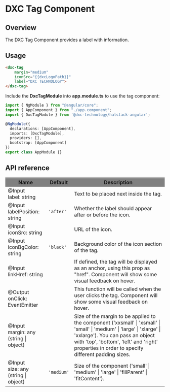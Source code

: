 # DXC Tag Component

## Overview

The DXC Tag Component provides a label with information.

## Usage

```html
<dxc-tag  
    margin="medium" 
    iconSrc="{{dxcLogoPath}}"
    label="DXC TECHNOLOGY">
</dxc-tag>
```

Include the **DxcTagModule** into **app.module.ts** to use the tag component:

```ts
import { NgModule } from "@angular/core";
import { AppComponent } from "./app.component";
import { DxcTagModule } from '@dxc-technology/halstack-angular';

@NgModule({
  declarations: [AppComponent],
  imports: [DxcTagModule],
  providers: [],
  bootstrap: [AppComponent]
})
export class AppModule {}
```

## API reference

<table>
    <tr style="background-color: grey">
        <th>Name</th>
        <th>Default</th>
        <th>Description</th>
    </tr>
    <tr>
        <td>@Input<br>label: string</td>
        <td></td>
        <td>Text to be placed next inside the tag.</td>
    </tr>
    <tr>
        <td>@Input<br>labelPosition: string</td>
        <td><code>'after'</code></td>
        <td>Whether the label should appear after or before the icon.</td>
    </tr>
    <tr>
        <td>@Input<br>iconSrc: string</td>
        <td></td>
        <td>URL of the icon.</td>
    </tr>
    <tr>
        <td>@Input<br>iconBgColor: string</td>
        <td><code>'black'</code></td>
        <td>Background color of the icon section of the tag.</td>
    </tr>
    <tr>
        <td>@Input<br>linkHref: string</td>
        <td></td>
        <td>If defined, the tag will be displayed as an anchor, using this prop as "href". 
            Component will show some visual feedback on hover.</td>
    </tr>
    <tr>
        <td>@Output<br>onClick: EventEmitter</td>
        <td></td>
        <td>This function will be called when the user clicks the tag. 
            Component will show some visual feedback on hover.</td>
    </tr>
    <tr>
        <td>@Input<br>margin: any (string | object)</td>
        <td></td>
        <td>
            Size of the margin to be applied to the component ('xxsmall' | 
            'xsmall' | 'small' | 'medium' | 'large' | 'xlarge' | 'xxlarge'). You 
            can pass an object with 'top', 'bottom', 'left' and 'right' properties 
            in order to specify different padding sizes.
        </td>
    </tr>
    <tr>
        <td>@Input<br>size: any (string | object)</td>
        <td><code>'medium'</code></td>
        <td>Size of the component ('small' | 'medium' | 'large' | 'fillParent' | 'fitContent').</td>
    </tr>
</table>
